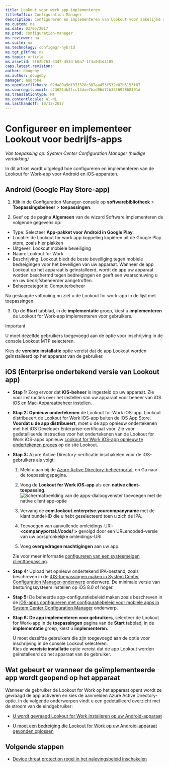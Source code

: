 ```yaml
---
title: Lookout voor werk app implementeren
titleSuffix: Configuration Manager
description: Configureren en implementeren van Lookout voor zakelijke apps.
ms.custom: na
ms.date: 03/05/2017
ms.prod: configuration-manager
ms.reviewer: na
ms.suite: na
ms.technology: configmgr-hybrid
ms.tgt_pltfrm: na
ms.topic: article
ms.assetid: 3f62b763-4347-453d-b0a7-1f4a0d1d4105
caps.latest.revision: 
author: dougeby
ms.author: dougeby
manager: angrobe
ms.openlocfilehash: 02da89a5df37f328c387aa453f532e82b5153f87
ms.sourcegitcommit: c236214b2fcc13dae7bad96d7fb33f692868191d
ms.translationtype: MT
ms.contentlocale: nl-NL
ms.lasthandoff: 10/12/2017
---
```

# <a name="configure-and-deploy-lookout-for-work-apps"></a>Configureer en implementeer Lookout voor bedrijfs-apps

*Van toepassing op: System Center Configuration Manager (huidige vertakking)*

In dit artikel wordt uitgelegd hoe configureren en implementeren van de Lookout for Work-app voor Android en iOS-apparaten.

## <a name="android-google-play-store-app"></a>Android (Google Play Store-app)
1.  Klik in de Configuration Manager-console op **softwarebibliotheek** > **Toepassingsbeheer** > **toepassingen**.

2.  Geef op de pagina **Algemeen** van de wizard Software implementeren de volgende gegevens op:
  * Type: Selecteer **App-pakket voor Android in Google Play**.
  * Locatie: de Lookout for work app koppeling kopiëren uit de Google Play store, zoals hier plakken
  * Uitgever: Lookout mobiele beveiliging
  * Naam: Lookout for Work
  * Beschrijving: Lookout biedt de beste beveiliging tegen mobiele bedreigingen voor het beveiligen van uw apparaat. Wanneer de app Lookout op het apparaat is geïnstalleerd, wordt de app uw apparaat worden beschermd tegen bedreigingen en geeft een waarschuwing u en uw bedrijfsbeheerder aangetroffen.
  * Beheercategorie: Computerbeheer

  Na geslaagde voltooiing nu ziet u de Lookout for work-app in de lijst met toepassingen.

3.  Op de **Start** tabblad, in de **implementatie** groep, kiest u **implementeren** de Lookout for Work-app implementeren voor gebruikers.
>[!IMPORTANT]
>U moet dezelfde gebruikers toegevoegd aan de optie voor inschrijving in de console Lookout MTP selecteren.

  Kies de **vereiste installatie** optie vereist dat de app Lookout worden geïnstalleerd op het apparaat van de gebruiker.

## <a name="ios-enterprise-signed-version-of-lookout-app"></a>iOS (Enterprise ondertekend versie van Lookout app)

* **Stap 1:** Zorg ervoor dat **iOS-beheer** is ingesteld op uw apparaat. Zie voor instructies over het instellen van uw apparaat voor beheer van iOS [iOS en Mac-Apparaatbeheer instellen]().

* **Stap 2:** **Opnieuw ondertekenen** de Lookout for Work iOS-app. Lookout distribueert de Lookout for Work iOS-app buiten de iOS App Store. **Voordat u de app distribueert**, moet u de app opnieuw ondertekenen met het iOS Developer Enterprise-certificaat voor. Zie voor gedetailleerde instructies voor het ondertekenen van de Lookout for Work iOS-apps opnieuw [Lookout for Work iOS-app opnieuw te ondertekenen proces](https://personal.support.lookout.com/hc/en-us/articles/114094038714) op de site Lookout.


* **Stap 3:** Azure Active Directory-verificatie inschakelen voor de iOS-gebruikers als volgt:
  1.  Meld u aan bij de [Azure Active Directory-beheerportal](https://manage.windowsazure.com), en Ga naar de toepassingspagina.
  2.  Voeg de **Lookout for Work iOS-app** als een **native client-toepassing**.
  ![Schermafbeelding van de apps-dialoogvenster toevoegen met de native client app-optie](media/aad-add-app.png)

  3. Vervang de **com.lookout.enterprise.yourcompanyname** met de klant bundel-ID die u hebt geselecteerd toen u zich de IPA.
  4.  Toevoegen van aanvullende omleidings-URI:  **&lt;companyportal://code/ >** gevolgd door een URLencoded-versie van uw oorspronkelijke omleidings-URI.
  5.  Voeg **overgedragen machtigingen** aan uw app.

  Zie voor meer informatie [configureren van een systeemeigen clienttoepassing](https://azure.microsoft.com/en-us/documentation/articles/app-service-mobile-how-to-configure-active-directory-authentication/#optional-configure-a-native-client-application).


* **Stap 4:** Upload het opnieuw ondertekend IPA-bestand, zoals beschreven in de [iOS-toepassingen maken in System Center Configuration Manager-onderwerp](https://docs.microsoft.com/en-us/sccm/apps/get-started/creating-ios-applications) onderwerp. De minimale versie van besturingssysteem instellen op iOS 8.0 of hoger.


* **Stap 5:** De beheerde app-configuratiebeleid maken zoals beschreven in de [iOS-apps configureren met configuratiebeleid voor mobiele apps in System Center Configuration Manager](https://docs.microsoft.com/en-us/sccm/apps/deploy-use/configure-ios-apps-with-app-configuration-policies) onderwerp.


* **Stap 6:** **De app implementeren voor gebruikers**, selecteer de Lookout for Work-app in de **toepassingen** pagina van de **Start** tabblad, in de **implementatie** groep, kiest u **implementeren**.

  U moet dezelfde gebruikers die zijn toegevoegd aan de optie voor inschrijving in de console Lookout selecteren.  
Kies de **vereiste installatie** optie vereist dat de app Lookout worden geïnstalleerd op het apparaat van de gebruiker.

## <a name="what-happens-when-the-deployed-app-is-opened-on-the-device"></a>Wat gebeurt er wanneer de geïmplementeerde app wordt geopend op het apparaat




Wanneer de gebruiker de Lookout for Work op het apparaat opent wordt ze gevraagd de app activeren en kies de aanmelden Azure Active Directory-optie. In de volgende onderwerpen vindt u een gedetailleerd overzicht met de stroom van de eindgebruiker:

* [U wordt gevraagd Lookout for Work installeren op uw Android-apparaat](http://docs.microsoft.com/intune/enduser/you-are-prompted-to-install-lookout-for-work-android)

* [U moet een bedreiging die Lookout for Work op uw Android-apparaat gevonden oplossen](http://docs.microsoft.com/intune/enduser/you-need-to-resolve-a-threat-found-by-lookout-for-work-android)

## <a name="next-steps"></a>Volgende stappen
* [Device threat protection regel in het nalevingsbeleid inschakelen](enable-device-threat-protection-rule-compliance-policy.md)
